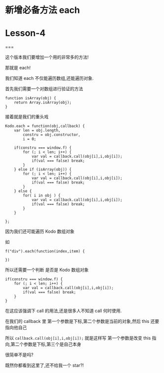# 新增必备方法 each

# Lesson-4

===

这个版本我们要增加一个用的非常多的方法!

那就是 each!

我们知道 each 不仅能遍历数组,还能遍历对象.

首先我们需要一个对数组进行验证的方法

```
function isArray(obj) {
    return Array.isArray(obj);
} 
```

接着就是我们的重头戏

```
Kodo.each = function(obj,callback) {
    var len = obj.length,
        constru = obj.constructor,
        i = 0;

    if(constru === window.f) {
        for (; i < len; i++) {
            var val = callback.call(obj[i],i,obj[i]);
            if(val === false) break;
        }
    } else if (isArray(obj)) {
        for (; i < len; i++) {
            var val = callback.call(obj[i],i,obj[i]);
            if(val === false) break;
        }
    } else {
        for( i in obj ) {
            var val = callback.call(obj[i],i,obj[i]);
            if(val === false) break;
        }
    }

}; 
```

因为我们还可能遍历 Kodo 数组对象

如

```
f("div").each(function(index,item) {

}) 
```

所以还需要一个判断 是否是 Kodo 数组对象

```
if(constru === window.f) {
    for (; i < len; i++) {
        var val = callback.call(obj[i],i,obj[i]);
        if(val === false) break;
    }
} 
```

在这应该强调下 call 的用法,还是很多人不知道 call 何时使用.

在我们的 callback 里 第一个参数是下标,第二个参数是当前的对象,然后 this 还要指向他自己

所以 `callback.call(obj[i],i,obj[i]);` 就是这样写 第一个参数是改变 this 指向,第二个参数是下标,第三个是自己本身

很简单不是吗?

既然你都看到这里了,还不给我一个 star?!